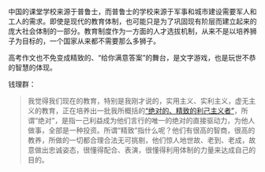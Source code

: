    

中国的课堂学校来源于普鲁士，而普鲁士的学校来源于军事和城市建设需要军人和工人的需求。即使是现代的教育体制，也可能只是为了巩固现有阶层而建立起来的庞大社会体制的一部分。教育制度作为一方面的人才选拔机制，从来不是以培养狮子为目标的，一个国家从来都不需要那么多狮子。

高考作文也不免变成精致的、“给你满意答案”的舞台，是文字游戏，也是玩世不恭的智慧的体现。

  
钱理群：
>我觉得我们现在的教育，特别是我刚才说的，实用主义、实利主义，虚无主义的教育，正在培养出一批我所概括的[“绝对的、精致的利己主义者”](http://edu.qq.com/a/20150520/041737.htm)，所谓“绝对”，是指一己利益成为他们言行的唯一的绝对的直接驱动力，为他人做事，全部是一种投资。所谓“精致”指什么呢？他们有很高的智商，很高的教养，所做的一切都合理合法无可挑剔，他们惊人地世故、老到、老成，故意做出忠诚姿态，很懂得配合、表演，很懂得利用体制的力量来达成自己的目的。